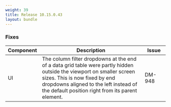```yaml
---
weight: 39
title: Release 10.15.0.43
layout: bundle
---
```


<!--10.15.26.0 - 10.15.0.43-->


### Fixes

<div><table ><colgroup>
<col style="width: 15%;"><col style="width: 70%;"><col style="width: 15%;"></colgroup>
<thead><tr>
<th>
Component</th>
<th>
Description</th>
<th>
Issue</th>
</tr>
</thead><tbody>

<tr>
<td>
UI</td>
<td> The column filter dropdowns at the end of a data grid table were partly hidden outside the viewport on smaller screen sizes. This is now fixed by end dropdowns aligned to the left instead of the default position right from its parent element. </td>
<td>
DM-948</td>
</tr>

</tbody></table></div>
